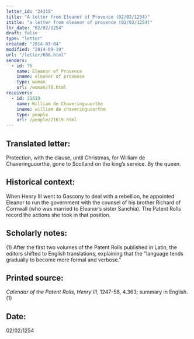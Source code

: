 ```yaml
---
letter_id: "24315"
title: "A letter from Eleanor of Provence (02/02/1254)"
ititle: "a letter from eleanor of provence (02/02/1254)"
ltr_date: "02/02/1254"
draft: false
type: "letter"
created: "2014-03-04"
modified: "2014-09-19"
url: "/letter/608.html"
senders:
  - id: 76
    name: Eleanor of Provence
    iname: eleanor of provence
    type: woman
    url: /woman/76.html
receivers:
  - id: 21619
    name: William de Chaveringuuorthe
    iname: william de chaveringuuorthe
    type: people
    url: /people/21619.html
---
```

<h2> Translated letter:</h2>Protection, with the clause, until Christmas, for William de Chaveringuuorthe, gone to Scotland on the king’s service.
By the queen.
<h2 class="mt-4"> Historical context:</h2>When Henry III went to Gascony to deal with a rebellion, he appointed Eleanor to run the government with the counsel of his brother Richard of Cornwall (who was married to Eleanor’s sister Sanchia). The Patent Rolls record the actions she took in that position.
<h2 class="mt-4"> Scholarly notes:</h2>(1) After the first two volumes of the Patent Rolls published in Latin, the editors shifted to English translations, explaining that the "language tends gradually to become more formal and verbose."
<h2 class="mt-4"> Printed source:</h2><p><em>Calendar of the Patent Rolls, Henry III</em>, 1247-58, 4.363; summary in English.(1)</p><h2 class="mt-4"> Date:</h2>02/02/1254